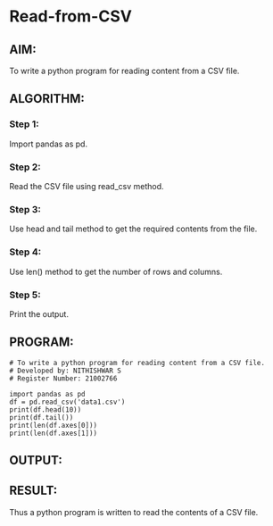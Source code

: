 # Read-from-CSV

## AIM:
To write a python program for reading content from a CSV file.

## ALGORITHM:
### Step 1:
Import pandas as pd.
### Step 2:
Read the CSV file using read_csv method.
### Step 3:
Use head and tail method to get the required contents from the file.
### Step 4:
Use len() method to get the number of rows and columns.

### Step 5:
Print the output.

## PROGRAM:
```
# To write a python program for reading content from a CSV file.
# Developed by: NITHISHWAR S
# Register Number: 21002766

import pandas as pd
df = pd.read_csv('data1.csv')
print(df.head(10))
print(df.tail())
print(len(df.axes[0]))
print(len(df.axes[1]))
```
## OUTPUT:

## RESULT:
Thus a python program is written to read the contents of a CSV file.


